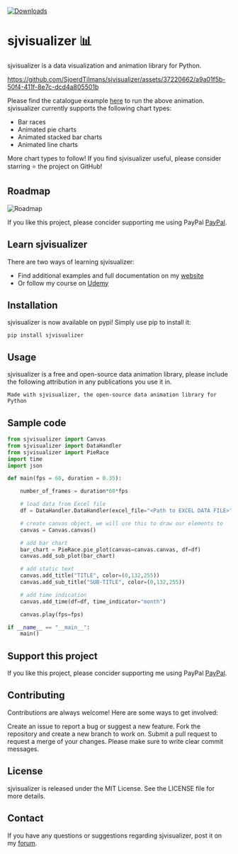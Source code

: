 [![Downloads](https://static.pepy.tech/badge/sjvisualizer)](https://pepy.tech/project/sjvisualizer)
# sjvisualizer 📊
sjvisualizer is a data visualization and animation library for Python. 

https://github.com/SjoerdTilmans/sjvisualizer/assets/37220662/a9a01f5b-50f4-411f-8e7c-dcd4a805501b

Please find the catalogue example [here](https://github.com/SjoerdTilmans/sjvisualizer/blob/main/Examples/Catalogue.py) to run the above animation. sjvisualizer currently supports the following chart types:
- Bar races
- Animated pie charts
- Animated stacked bar charts
- Animated line charts

More chart types to follow! If you find sjvisualizer useful, please consider starring ⭐ the project on GitHub!

## Roadmap

![Roadmap](https://github.com/SjoerdTilmans/sjvisualizer/assets/37220662/e8ad74b3-8a46-48bb-97da-7368baea850f)

If you like this project, please concider supporting me using PayPal [PayPal](https://www.paypal.com/donate/?hosted_button_id=YMN9G93CTNLD2).

## Learn sjvisualizer

There are two ways of learning sjvisualizer:
- Find additional examples and full documentation on my [website](https://www.sjdataviz.com/software)
- Or follow my course on [Udemy](https://www.sjdataviz.com/course-link)

## Installation
sjvisualizer is now available on pypi! Simply use pip to install it:

```
pip install sjvisualizer
```

## Usage
sjvisualizer is a free and open-source data animation library, please include the following attribution in any publications you use it in.
```
Made with sjvisualizer, the open-source data animation library for Python
```
## Sample code
```python
from sjvisualizer import Canvas
from sjvisualizer import DataHandler
from sjvisualizer import PieRace
import time
import json

def main(fps = 60, duration = 0.35):

    number_of_frames = duration*60*fps

    # load data from Excel file
    df = DataHandler.DataHandler(excel_file="<Path to EXCEL DATA FILE>", number_of_frames=number_of_frames).df

    # create canvas object, we will use this to draw our elements to
    canvas = Canvas.canvas()

    # add bar chart
    bar_chart = PieRace.pie_plot(canvas=canvas.canvas, df=df)
    canvas.add_sub_plot(bar_chart)

    # add static text
    canvas.add_title("TITLE", color=(0,132,255))
    canvas.add_sub_title("SUB-TITLE", color=(0,132,255))

    # add time indication
    canvas.add_time(df=df, time_indicator="month")

    canvas.play(fps=fps)

if __name__ == "__main__":
    main()
```

## Support this project
If you like this project, please concider supporting me using PayPal [PayPal](https://www.paypal.com/donate/?hosted_button_id=YMN9G93CTNLD2).
    
## Contributing
Contributions are always welcome! Here are some ways to get involved:

Create an issue to report a bug or suggest a new feature.
Fork the repository and create a new branch to work on.
Submit a pull request to request a merge of your changes.
Please make sure to write clear commit messages.

## License
sjvisualizer is released under the MIT License. See the LICENSE file for more details.

## Contact
If you have any questions or suggestions regarding sjvisualizer, post it on my [forum](https://www.sjdataviz.com/howto-sjvisualizer).
